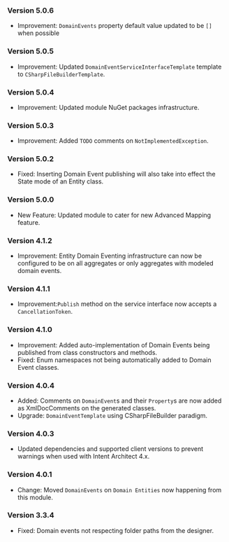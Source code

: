 ### Version 5.0.6

- Improvement: `DomainEvents` property default value updated to be `[]` when possible

### Version 5.0.5

- Improvement: Updated `DomainEventServiceInterfaceTemplate` template to `CSharpFileBuilderTemplate`.

### Version 5.0.4

- Improvement: Updated module NuGet packages infrastructure.

### Version 5.0.3

- Improvement: Added `TODO` comments on `NotImplementedException`.

### Version 5.0.2

- Fixed: Inserting Domain Event publishing will also take into effect the State mode of an Entity class.

### Version 5.0.0

- New Feature: Updated module to cater for new Advanced Mapping feature.

### Version 4.1.2

- Improvement: Entity Domain Eventing infrastructure can now be configured to be on all aggregates or only aggregates with modeled domain events.

### Version 4.1.1

- Improvement:`Publish` method on the service interface now accepts a `CancellationToken`.

### Version 4.1.0

- Improvement: Added auto-implementation of Domain Events being published from class constructors and methods.
- Fixed: Enum namespaces not being automatically added to Domain Event classes.

### Version 4.0.4
- Added: Comments on `DomainEvent`s and their `Property`s are now added as XmlDocComments on the generated classes.
- Upgrade: `DomainEventTemplate` using CSharpFileBuilder paradigm.

### Version 4.0.3

- Updated dependencies and supported client versions to prevent warnings when used with Intent Architect 4.x.

### Version 4.0.1

- Change: Moved `DomainEvents` on `Domain Entities` now happening from this module.


### Version 3.3.4

- Fixed: Domain events not respecting folder paths from the designer.
